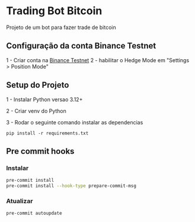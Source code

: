 # Trading Bot Bitcoin
Projeto de um bot para fazer trade de bitcoin

## Configuração da conta Binance Testnet

1 - Criar conta na [Binance Testnet](https://testnet.binancefuture.com/en/futures/BTCUSDT)
2 - habilitar o Hedge Mode em "Settings > Position Mode"

## Setup do Projeto

1 - Instalar Python versao 3.12+

2 - Criar venv do Python

3 - Rodar o seguinte comando instalar as dependencias

```shell
pip install -r requirements.txt
```

## Pre commit hooks

### Instalar

```bash
pre-commit install
pre-commit install --hook-type prepare-commit-msg
```

### Atualizar

```bash
pre-commit autoupdate
```
